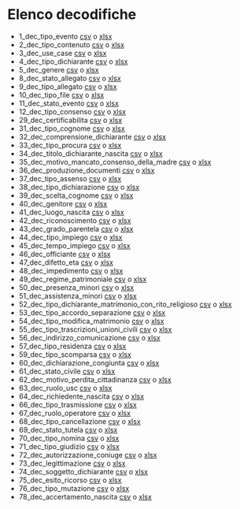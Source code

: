 # Elenco decodifiche

* 1_dec_tipo_evento [csv](1_dec_tipo_evento.csv) o [xlsx](1_dec_tipo_evento.xslx)
* 2_dec_tipo_contenuto [csv](2_dec_tipo_contenuto.csv) o [xlsx](2_dec_tipo_contenuto.xslx)
* 3_dec_use_case [csv](3_dec_use_case.csv) o [xlsx](3_dec_use_case.xslx)
* 4_dec_tipo_dichiarante [csv](4_dec_tipo_dichiarante.csv) o [xlsx](4_dec_tipo_dichiarante.xslx)
* 5_dec_genere [csv](5_dec_genere.csv) o [xlsx](5_dec_genere.xslx)
* 8_dec_stato_allegato [csv](8_dec_stato_allegato.csv) o [xlsx](8_dec_stato_allegato.xslx)
* 9_dec_tipo_allegato [csv](9_dec_tipo_allegato.csv) o [xlsx](9_dec_tipo_allegato.xslx)
* 10_dec_tipo_file [csv](10_dec_tipo_file.csv) o [xlsx](10_dec_tipo_file.xslx)
* 11_dec_stato_evento [csv](11_dec_stato_evento.csv) o [xlsx](11_dec_stato_evento.xslx)
* 12_dec_tipo_consenso [csv](12_dec_tipo_consenso.csv) o [xlsx](12_dec_tipo_consenso.xslx)
* 29_dec_certificabilita [csv](29_dec_certificabilita.csv) o [xlsx](29_dec_certificabilita.xslx)
* 31_dec_tipo_cognome [csv](31_dec_tipo_cognome.csv) o [xlsx](31_dec_tipo_cognome.xslx)
* 32_dec_comprensione_dichiarante [csv](32_dec_comprensione_dichiarante.csv) o [xlsx](32_dec_comprensione_dichiarante.xslx)
* 33_dec_tipo_procura [csv](33_dec_tipo_procura.csv) o [xlsx](33_dec_tipo_procura.xslx)
* 34_dec_titolo_dichiarante_nascita [csv](34_dec_titolo_dichiarante_nascita.csv) o [xlsx](34_dec_titolo_dichiarante_nascita.xslx)
* 35_dec_motivo_mancato_consenso_della_madre [csv](35_dec_motivo_mancato_consenso_della_madre.csv) o [xlsx](35_dec_motivo_mancato_consenso_della_madre.xslx)
* 36_dec_produzione_documenti [csv](36_dec_produzione_documenti.csv) o [xlsx](36_dec_produzione_documenti.xslx)
* 37_dec_tipo_assenso [csv](37_dec_tipo_assenso.csv) o [xlsx](37_dec_tipo_assenso.xslx)
* 38_dec_tipo_dichiarazione [csv](38_dec_tipo_dichiarazione.csv) o [xlsx](38_dec_tipo_dichiarazione.xslx)
* 39_dec_scelta_cognome [csv](39_dec_scelta_cognome.csv) o [xlsx](39_dec_scelta_cognome.xslx)
* 40_dec_genitore [csv](40_dec_genitore.csv) o [xlsx](40_dec_genitore.xslx)
* 41_dec_luogo_nascita [csv](41_dec_luogo_nascita.csv) o [xlsx](41_dec_luogo_nascita.xslx)
* 42_dec_riconoscimento [csv](42_dec_riconoscimento.csv) o [xlsx](42_dec_riconoscimento.xslx)
* 43_dec_grado_parentela [csv](43_dec_grado_parentela.csv) o [xlsx](43_dec_grado_parentela.xslx)
* 44_dec_tipo_impiego [csv](44_dec_tipo_impiego.csv) o [xlsx](44_dec_tipo_impiego.xslx)
* 45_dec_tempo_impiego [csv](45_dec_tempo_impiego.csv) o [xlsx](45_dec_tempo_impiego.xslx)
* 46_dec_officiante [csv](46_dec_officiante.csv) o [xlsx](46_dec_officiante.xslx)
* 47_dec_difetto_eta [csv](47_dec_difetto_eta.csv) o [xlsx](47_dec_difetto_eta.xslx)
* 48_dec_impedimento [csv](48_dec_impedimento.csv) o [xlsx](48_dec_impedimento.xslx)
* 49_dec_regime_patrimoniale [csv](49_dec_regime_patrimoniale.csv) o [xlsx](49_dec_regime_patrimoniale.xslx)
* 50_dec_presenza_minori [csv](50_dec_presenza_minori.csv) o [xlsx](50_dec_presenza_minori.xslx)
* 51_dec_assistenza_minori [csv](51_dec_assistenza_minori.csv) o [xlsx](51_dec_assistenza_minori.xslx)
* 52_dec_tipo_dichiarante_matrimonio_con_rito_religioso [csv](52_dec_tipo_dichiarante_matrimonio_con_rito_religioso.csv) o [xlsx](52_dec_tipo_dichiarante_matrimonio_con_rito_religioso.xslx)
* 53_dec_tipo_accordo_separazione [csv](53_dec_tipo_accordo_separazione.csv) o [xlsx](53_dec_tipo_accordo_separazione.xslx)
* 54_dec_tipo_modifica_matrimonio [csv](54_dec_tipo_modifica_matrimonio.csv) o [xlsx](54_dec_tipo_modifica_matrimonio.xslx)
* 55_dec_tipo_trascrizioni_unioni_civili [csv](55_dec_tipo_trascrizioni_unioni_civili.csv) o [xlsx](55_dec_tipo_trascrizioni_unioni_civili.xslx)
* 56_dec_indirizzo_comunicazione [csv](56_dec_indirizzo_comunicazione.csv) o [xlsx](56_dec_indirizzo_comunicazione.xslx)
* 57_dec_tipo_residenza [csv](57_dec_tipo_residenza.csv) o [xlsx](57_dec_tipo_residenza.xslx)
* 59_dec_tipo_scomparsa [csv](59_dec_tipo_scomparsa.csv) o [xlsx](59_dec_tipo_scomparsa.xslx)
* 60_dec_dichiarazione_congiunta [csv](60_dec_dichiarazione_congiunta.csv) o [xlsx](60_dec_dichiarazione_congiunta.xslx)
* 61_dec_stato_civile [csv](61_dec_stato_civile.csv) o [xlsx](61_dec_stato_civile.xslx)
* 62_dec_motivo_perdita_cittadinanza [csv](62_dec_motivo_perdita_cittadinanza.csv) o [xlsx](62_dec_motivo_perdita_cittadinanza.xslx)
* 63_dec_ruolo_usc [csv](63_dec_ruolo_usc.csv) o [xlsx](63_dec_ruolo_usc.xslx)
* 64_dec_richiedente_nascita [csv](64_dec_richiedente_nascita.csv) o [xlsx](64_dec_richiedente_nascita.xslx)
* 66_dec_tipo_trasmissione [csv](66_dec_tipo_trasmissione.csv) o [xlsx](66_dec_tipo_trasmissione.xslx)
* 67_dec_ruolo_operatore [csv](67_dec_ruolo_operatore.csv) o [xlsx](67_dec_ruolo_operatore.xslx)
* 68_dec_tipo_cancellazione [csv](68_dec_tipo_cancellazione.csv) o [xlsx](68_dec_tipo_cancellazione.xslx)
* 69_dec_stato_tutela [csv](69_dec_stato_tutela.csv) o [xlsx](69_dec_stato_tutela.xslx)
* 70_dec_tipo_nomina [csv](70_dec_tipo_nomina.csv) o [xlsx](70_dec_tipo_nomina.xslx)
* 71_dec_tipo_giudizio [csv](71_dec_tipo_giudizio.csv) o [xlsx](71_dec_tipo_giudizio.xslx)
* 72_dec_autorizzazione_coniuge [csv](72_dec_autorizzazione_coniuge.csv) o [xlsx](72_dec_autorizzazione_coniuge.xslx)
* 73_dec_legittimazione [csv](73_dec_legittimazione.csv) o [xlsx](73_dec_legittimazione.xslx)
* 74_dec_soggetto_dichiarante [csv](74_dec_soggetto_dichiarante.csv) o [xlsx](74_dec_soggetto_dichiarante.xslx)
* 75_dec_esito_ricorso [csv](75_dec_esito_ricorso.csv) o [xlsx](75_dec_esito_ricorso.xslx)
* 76_dec_tipo_mutazione [csv](76_dec_tipo_mutazione.csv) o [xlsx](76_dec_tipo_mutazione.xslx)
* 78_dec_accertamento_nascita [csv](78_dec_accertamento_nascita.csv) o [xlsx](78_dec_accertamento_nascita.xslx)

